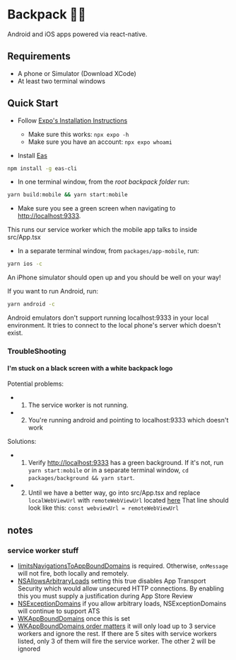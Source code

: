 # Backpack 🎒📱

Android and iOS apps powered via react-native.

## Requirements

- A phone or Simulator (Download XCode)
- At least two terminal windows

## Quick Start

- Follow [Expo's Installation Instructions](https://docs.expo.dev/get-started/installation/)

  - Make sure this works: `npx expo -h`
  - Make sure you have an account: `npx expo whoami`

- Install [Eas](https://docs.expo.dev/build/setup/#install-the-latest-eas-cli)

```sh
npm install -g eas-cli
```

- In one terminal window, from the _root backpack folder_ run:

```sh
yarn build:mobile && yarn start:mobile
```

- Make sure you see a green screen when navigating to [http://localhost:9333](http://localhost:9333).

This runs our service worker which the mobile app talks to inside src/App.tsx

- In a separate terminal window, from `packages/app-mobile`, run:

```sh
yarn ios -c
```

An iPhone simulator should open up and you should be well on your way!

If you want to run Android, run:

```sh
yarn android -c
```

Android emulators don't support running localhost:9333 in your local environment.
It tries to connect to the local phone's server which doesn't exist.

### TroubleShooting

#### I'm stuck on a black screen with a white backpack logo

Potential problems:

- 1. The service worker is not running.
- 2. You're running android and pointing to localhost:9333 which doesn't work

Solutions:

- 1. Verify [http://localhost:9333](http://localhost:9333) has a green background.
     If it's not, run `yarn start:mobile` or in a separate terminal window, `cd packages/background && yarn start`.

- 2. Until we have a better way, go into src/App.tsx and replace `localWebViewUrl` with `remoteWebViewUrl`
     located [here](https://github.com/coral-xyz/backpack/blob/master/packages/app-mobile/src/App.tsx#L132)
     That line should look like this: `const webviewUrl = remoteWebViewUrl`

## notes

### service worker stuff

- [limitsNavigationsToAppBoundDomains](https://github.com/react-native-webview/react-native-webview/issues/1956) is required. Otherwise, `onMessage` will not fire, both locally and remotely.
- [NSAllowsArbitraryLoads](https://developer.apple.com/documentation/bundleresources/information_property_list/nsapptransportsecurity/nsallowsarbitraryloads) setting this true disables App Transport Security which would allow unsecured HTTP connections. By enabling this you must supply a justification during App Store Review
- [NSExceptionDomains](https://developer.apple.com/library/archive/documentation/General/Reference/InfoPlistKeyReference/Articles/CocoaKeys.html#//apple_ref/doc/uid/TP40009251-SW35) if you allow arbitrary loads, NSExceptionDomains will continue to support ATS
- [WKAppBoundDomains](https://webkit.org/blog/10882/app-bound-domains/) once this is set
- [WKAppBoundDomains order matters](https://bugs.webkit.org/show_bug.cgi?id=227531) it will only load up to 3 service workers and ignore the rest. If there are 5 sites with service workers listed, only 3 of them will fire the service worker. The other 2 will be ignored
